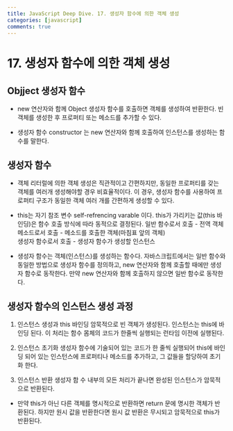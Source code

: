 ```yaml
---
title: JavaScript Deep Dive. 17. 생성자 함수에 의한 객체 생성
categories: [javascript]
comments: true
---
```


# 17. 생성자 함수에 의한 객체 생성

## Objject 생성자 함수
  
- new 연산자와 함께 Object 생성자 함수를 호출하면 객체를 생성하여 반환한다. 빈 객체를 생성한 후 프로퍼티 또는 메소드를 추가할 수 있다.
  
- 생성자 함수 constructor 는 new 연산자와 함께 호출하여 인스턴스를 생성하는 함수를 말한다.
  
 ## 생성자 함수

- 객체 리터럴에 의한 객체 생성은 직관적이고 간편하지만, 동일한 프로퍼티를 갖는 객체를 여러개 생성해야할 경우 비효율적이다.
  이 경우, 생성자 함수를 사용하여 프로퍼티 구조가 동일한 객체 여러 개를 간편하게 생성할 수 있다.
  
- this는 자기 참조 변수 self-refrencing varable 이다. this가 가리키는 값(this 바인딩)은 함수 호출 방식에 따라 동적으로 결정된다.
  일반 함수로서 호출 - 전역 객체  
  메소드로서 호출 - 메소드를 호출한 객체(마침표 앞의 객체)  
  생성자 함수로서 호출 - 생성자 함수가 생성할 인스턴스  
  
- 생성자 함수는 객체(인스턴스)를 생성하는 함수다. 자바스크립트에서는 일반 함수와 동일한 방법으로 생성자 함수를 정의하고, new 연산자와 함께 호출할 때에만 생성자 함수로 동작한다. 만약 new 연산자와 함께 호출하지 않으면 일반 함수로 동작한다.

## 생성자 함수의 인스턴스 생성 과정

1. 인스턴스 생성과 this 바인딩
  암묵적으로 빈 객체가 생성된다. 인스턴스는 this에 바인딩 된다. 이 처리는 함수 몸체의 코드가 한줄씩 실행되는 런타임 이전에 실행된다.
  
2. 인스턴스 초기화
  생성자 함수에 기술되어 있는 코드가 한 줄씩 실행되어 this에 바인딩 되어 있는 인스턴스에 프로퍼티나 메소드를 추가하고, 그 값들을 할당하여 초기화 한다.
  
3. 인스턴스 반환
  생성자 함 수 내부의 모든 처리가 끝나면 완성된 인스턴스가 암묵적으로 반환된다.
  
- 만약 this가 아닌 다른 객체를 명시적으로 반환하면 return 문에 명시한 객체가 반환된다. 하지만 원시 값을 반환한다면 원시 값 반환은 무시되고 암묵적으로 this가 반환된다.
  